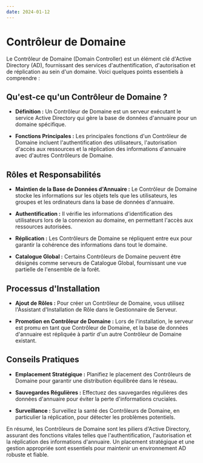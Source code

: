 ```yaml
---
date: 2024-01-12
---
```

# Contrôleur de Domaine

Le Contrôleur de Domaine (Domain Controller) est un élément clé d'Active Directory (AD), fournissant des services d'authentification, d'autorisation et de réplication au sein d'un domaine. Voici quelques points essentiels à comprendre :

## Qu'est-ce qu'un Contrôleur de Domaine ?

- **Définition :** Un Contrôleur de Domaine est un serveur exécutant le service Active Directory qui gère la base de données d'annuaire pour un domaine spécifique.
    
- **Fonctions Principales :** Les principales fonctions d'un Contrôleur de Domaine incluent l'authentification des utilisateurs, l'autorisation d'accès aux ressources et la réplication des informations d'annuaire avec d'autres Contrôleurs de Domaine.
    

## Rôles et Responsabilités

- **Maintien de la Base de Données d'Annuaire :** Le Contrôleur de Domaine stocke les informations sur les objets tels que les utilisateurs, les groupes et les ordinateurs dans la base de données d'annuaire.
    
- **Authentification :** Il vérifie les informations d'identification des utilisateurs lors de la connexion au domaine, en permettant l'accès aux ressources autorisées.
    
- **Réplication :** Les Contrôleurs de Domaine se répliquent entre eux pour garantir la cohérence des informations dans tout le domaine.
    
- **Catalogue Global :** Certains Contrôleurs de Domaine peuvent être désignés comme serveurs de Catalogue Global, fournissant une vue partielle de l'ensemble de la forêt.
    

## Processus d'Installation

- **Ajout de Rôles :** Pour créer un Contrôleur de Domaine, vous utilisez l'Assistant d'Installation de Rôle dans le Gestionnaire de Serveur.
    
- **Promotion en Contrôleur de Domaine :** Lors de l'installation, le serveur est promu en tant que Contrôleur de Domaine, et la base de données d'annuaire est répliquée à partir d'un autre Contrôleur de Domaine existant.
    

## Conseils Pratiques

- **Emplacement Stratégique :** Planifiez le placement des Contrôleurs de Domaine pour garantir une distribution équilibrée dans le réseau.
    
- **Sauvegardes Régulières :** Effectuez des sauvegardes régulières des données d'annuaire pour éviter la perte d'informations cruciales.
    
- **Surveillance :** Surveillez la santé des Contrôleurs de Domaine, en particulier la réplication, pour détecter les problèmes potentiels.
    

En résumé, les Contrôleurs de Domaine sont les piliers d'Active Directory, assurant des fonctions vitales telles que l'authentification, l'autorisation et la réplication des informations d'annuaire. Un placement stratégique et une gestion appropriée sont essentiels pour maintenir un environnement AD robuste et fiable.